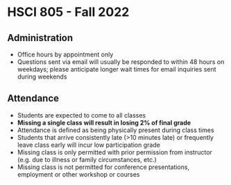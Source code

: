  
# HSCI 805 - Fall 2022

## Administration
- Office hours by appointment only
- Questions sent via email will usually be responded to within 48 hours on weekdays; please anticipate longer wait times for email inquiries sent during weekends

## Attendance 

- Students are expected to come to all classes 
- **Missing a single class will result in losing 2% of final grade** 
- Attendance is defined as being physically present during class times  
- Students that arrive consistently late (>10 minutes late) or frequently leave class early will incur low participation grade 
- Missing class is only permitted with prior permission from instructor (e.g. due to illness or family circumstances, etc.) 
- Missing class is not permitted for conference presentations, employment or other workshop or courses



